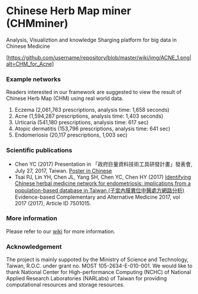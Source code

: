 # Chinese Herb Map miner (CHMminer)
Analysis, Visualiztion and knowledge Sharging platform for big data in Chinese Medicine

[https://github.com/username/repository/blob/master/wiki/img/ACNE_1.png|alt=CHM_for_Acne]

### Example networks
Readers interested in our framework are suggested to view the result of Chinese Herb Map (CHM) using real world data.

1. Eczema (2,061,763 prescriptions, analysis time: 1,658 seconds)
2. Acne (1,594,287 prescriptions, analysis time: 1,403 seconds)
3. Urticaria (541,180 prescriptions, analysis time: 617 sec)
4. Atopic dermatitis (153,796 prescriptions, analysis time: 641 sec)
5. Endomeriosis (20,117 prescriptions, 1,003 sec)


### 

### Scientific publications
- Chen YC (2017) Presentation in 「政府巨量資料技術工具研發計畫」發表會, July 27, 2017, Taiwan.  [Poster in Chinese](https://github.com/Yuchunchen/CHMminer/blob/master/wiki/img/Presentation.20170725.jpg)
- Tsai PJ, Lin YH, Chen JL, Yang SH, Chen YC, Chen HY (2017) [Identifying Chinese herbal medicine network for endometriosis: implications from a population-based database in Taiwan  (子宮內膜異位中醫處方網路分析)](https://www.hindawi.com/journals/ecam/2017/7501015/) Evidence-based Complementary and Alternative Medicine 2017, vol 2017 (2017), Article ID 7501015.

### More information
Please refer to our [wiki](https://github.com/Yuchunchen/CHMminer/wiki) for more information.

### Acknowledgement ###
The project is mainly suppoted by the Ministry of Science and Technology, Taiwan, R.O.C. under grant no. MOST 105-2634-E-010-001. We would like to thank National Center for High-performance Computing (NCHC) of National Applied Research Laboratories (NARLabs) of Taiwan for providing computational resources and storage resources.